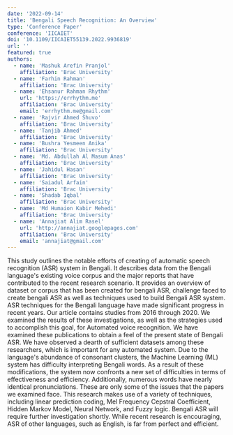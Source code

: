 ```yaml
---
date: '2022-09-14'
title: 'Bengali Speech Recognition: An Overview'
type: 'Conference Paper'
conference: 'IICAIET'
doi: '10.1109/IICAIET55139.2022.9936819'
url: ''
featured: true
authors:
  - name: 'Mashuk Arefin Pranjol'
    affiliation: 'Brac University'
  - name: 'Farhin Rahman'
    affiliation: 'Brac University'
  - name: 'Ehsanur Rahman Rhythm'
    url: 'https://errhythm.me'
    affiliation: 'Brac University'
    email: 'errhythm.me@gmail.com'
  - name: 'Rajvir Ahmed Shuvo'
    affiliation: 'Brac University'
  - name: 'Tanjib Ahmed'
    affiliation: 'Brac University'
  - name: 'Bushra Yesmeen Anika'
    affiliation: 'Brac University'
  - name: 'Md. Abdullah Al Masum Anas'
    affiliation: 'Brac University'
  - name: 'Jahidul Hasan'
    affiliation: 'Brac University'
  - name: 'Saiadul Arfain'
    affiliation: 'Brac University'
  - name: 'Shadab Iqbal'
    affiliation: 'Brac University'
  - name: 'Md Humaion Kabir Mehedi'
    affiliation: 'Brac University'
  - name: 'Annajiat Alim Rasel'
    url: 'http://annajiat.googlepages.com'
    affiliation: 'Brac University'
    email: 'annajiat@gmail.com'
---
```


This study outlines the notable efforts of creating of automatic speech recognition (ASR) system in Bengali. It describes data from the Bengali language's existing voice corpus and the major reports that have contributed to the recent research scenario. It provides an overview of dataset or corpus that has been created for bengali ASR, challenge faced to create bengali ASR as well as techniques used to build Bengali ASR system. ASR techniques for the Bengali language have made significant progress in recent years. Our article contains studies from 2016 through 2020. We examined the results of these investigations, as well as the strategies used to accomplish this goal, for Automated voice recognition. We have examined these publications to obtain a feel of the present state of Bengali ASR. We have observed a dearth of sufficient datasets among these researchers, which is important for any automated system. Due to the language's abundance of consonant clusters, the Machine Learning (ML) system has difficulty interpreting Bengali words. As a result of these modifications, the system now confronts a new set of difficulties in terms of effectiveness and efficiency. Additionally, numerous words have nearly identical pronunciations. These are only some of the issues that the papers we examined face. This research makes use of a variety of techniques, including linear prediction coding, Mel Frequency Cepstral Coefficient, Hidden Markov Model, Neural Network, and Fuzzy logic. Bengali ASR will require further investigation shortly. While recent research is encouraging, ASR of other languages, such as English, is far from perfect and efficient.
